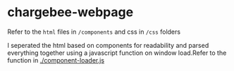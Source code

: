 # chargebee-webpage

Refer to the `html` files in `/components` and css in `/css` folders

I seperated the html based on components for readability and parsed everything together using a javascript function on window load.Refer to the function in [./component-loader.js](component-loader.js)
